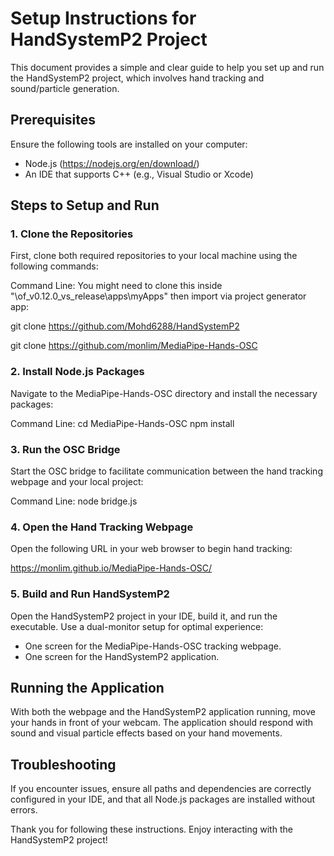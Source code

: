 
# Setup Instructions for HandSystemP2 Project

This document provides a simple and clear guide to help you set up and run the HandSystemP2 project, which involves hand tracking and sound/particle generation.

## Prerequisites

Ensure the following tools are installed on your computer:
- Node.js (https://nodejs.org/en/download/)
- An IDE that supports C++ (e.g., Visual Studio or Xcode)

## Steps to Setup and Run

### 1. Clone the Repositories

First, clone both required repositories to your local machine using the following commands:

Command Line:
You might need to clone this inside "\of_v0.12.0_vs_release\apps\myApps" then import via project generator app:

git clone https://github.com/Mohd6288/HandSystemP2

git clone https://github.com/monlim/MediaPipe-Hands-OSC

### 2. Install Node.js Packages

Navigate to the MediaPipe-Hands-OSC directory and install the necessary packages:

Command Line:
cd MediaPipe-Hands-OSC
npm install

### 3. Run the OSC Bridge

Start the OSC bridge to facilitate communication between the hand tracking webpage and your local project:

Command Line:
node bridge.js

### 4. Open the Hand Tracking Webpage

Open the following URL in your web browser to begin hand tracking:

https://monlim.github.io/MediaPipe-Hands-OSC/

### 5. Build and Run HandSystemP2

Open the HandSystemP2 project in your IDE, build it, and run the executable. Use a dual-monitor setup for optimal experience:
- One screen for the MediaPipe-Hands-OSC tracking webpage.
- One screen for the HandSystemP2 application.

## Running the Application

With both the webpage and the HandSystemP2 application running, move your hands in front of your webcam. The application should respond with sound and visual particle effects based on your hand movements.

## Troubleshooting

If you encounter issues, ensure all paths and dependencies are correctly configured in your IDE, and that all Node.js packages are installed without errors.

Thank you for following these instructions. Enjoy interacting with the HandSystemP2 project!
